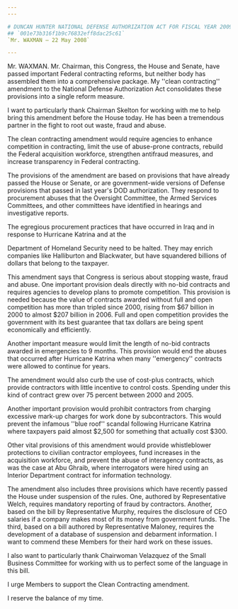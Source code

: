 ```yaml
---
---

# DUNCAN HUNTER NATIONAL DEFENSE AUTHORIZATION ACT FOR FISCAL YEAR 2009
## `001e73b316f1b9c76832eff8dac25c61`
`Mr. WAXMAN — 22 May 2008`

---
```



Mr. WAXMAN. Mr. Chairman, this Congress, the House and Senate, have 
passed important Federal contracting reforms, but neither body has 
assembled them into a comprehensive package. My ''clean contracting'' 
amendment to the National Defense Authorization Act consolidates these 
provisions into a single reform measure.

I want to particularly thank Chairman Skelton for working with me to 
help bring this amendment before the House today. He has been a 
tremendous partner in the fight to root out waste, fraud and abuse.

The clean contracting amendment would require agencies to enhance 
competition in contracting, limit the use of abuse-prone contracts, 
rebuild the Federal acquisition workforce, strengthen antifraud 
measures, and increase transparency in Federal contracting.

The provisions of the amendment are based on provisions that have 
already passed the House or Senate, or are government-wide versions of 
Defense provisions that passed in last year's DOD authorization. They 
respond to procurement abuses that the Oversight Committee, the Armed 
Services Committees, and other committees have identified in hearings 
and investigative reports.

The egregious procurement practices that have occurred in Iraq and in 
response to Hurricane Katrina and at the


Department of Homeland Security need to be halted. They may enrich 
companies like Halliburton and Blackwater, but have squandered billions 
of dollars that belong to the taxpayer.

This amendment says that Congress is serious about stopping waste, 
fraud and abuse. One important provision deals directly with no-bid 
contracts and requires agencies to develop plans to promote 
competition. This provision is needed because the value of contracts 
awarded without full and open competition has more than tripled since 
2000, rising from $67 billion in 2000 to almost $207 billion in 2006. 
Full and open competition provides the government with its best 
guarantee that tax dollars are being spent economically and 
efficiently.

Another important measure would limit the length of no-bid contracts 
awarded in emergencies to 9 months. This provision would end the abuses 
that occurred after Hurricane Katrina when many ''emergency'' contracts 
were allowed to continue for years.

The amendment would also curb the use of cost-plus contracts, which 
provide contractors with little incentive to control costs. Spending 
under this kind of contract grew over 75 percent between 2000 and 2005.

Another important provision would prohibit contractors from charging 
excessive mark-up charges for work done by subcontractors. This would 
prevent the infamous ''blue roof'' scandal following Hurricane Katrina 
where taxpayers paid almost $2,500 for something that actually cost 
$300.

Other vital provisions of this amendment would provide whistleblower 
protections to civilian contractor employees, fund increases in the 
acquisition workforce, and prevent the abuse of interagency contracts, 
as was the case at Abu Ghraib, where interrogators were hired using an 
Interior Department contract for information technology.

The amendment also includes three provisions which have recently 
passed the House under suspension of the rules. One, authored by 
Representative Welch, requires mandatory reporting of fraud by 
contractors. Another, based on the bill by Representative Murphy, 
requires the disclosure of CEO salaries if a company makes most of its 
money from government funds. The third, based on a bill authored by 
Representative Maloney, requires the development of a database of 
suspension and debarment information. I want to commend these Members 
for their hard work on these issues.

I also want to particularly thank Chairwoman Velazquez of the Small 
Business Committee for working with us to perfect some of the language 
in this bill.

I urge Members to support the Clean Contracting amendment.

I reserve the balance of my time.